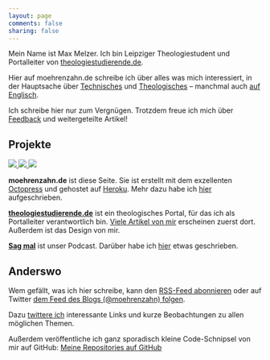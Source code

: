 ```yaml
---
layout: page
comments: false
sharing: false
---
```


<div class="profile-outer"><div class="profile-image"></div></div>

Mein Name ist Max Melzer. Ich bin Leipziger Theologiestudent und Portalleiter von [theologiestudierende.de](http://www.theologiestudierende.de).

Hier auf moehrenzahn.de schreibe ich über alles was mich interessiert, in der Hauptsache über [Technisches](/categories/technologie/) und [Theologisches](/categories/theologie/) – manchmal  auch [auf Englisch](/en/).

Ich schreibe hier nur zum Vergnügen. Trotzdem freue ich mich über [Feedback](mailto:moehrenzahn@icloud.com) und weitergeteilte Artikel!

## Projekte

<div class="projects">
    <a href="http://www.moehrenzahn.de" target="_blank">
         <img src="https://dl.dropboxusercontent.com/u/11079930/Artikelbilder/Projekte/moehrenzahn.jpg" />
    </a>
    <a href="http://www.theologiestudierende.de" target="_blank">
        <img src="https://dl.dropboxusercontent.com/u/11079930/Artikelbilder/Projekte/theologiestudierende.jpg" />
    </a>
    <a href="http://www.theologiestudierende.de/category/sag-mal-der-podcast/" target="_blank">
        <img src="https://dl.dropboxusercontent.com/u/11079930/Artikelbilder/Projekte/sagmal.jpg" />
    </a>
</div>

**moehrenzahn.de** ist diese Seite. Sie ist erstellt mit dem exzellenten [Octopress](http://octopress.org) und gehostet auf [Heroku](https://heroku.com). Mehr dazu habe ich [hier](/Bloghosting-mit-Heroku/) aufgeschrieben.

[**theologiestudierende.de**](http://www.theologiestudierende.de/) ist ein theologisches Portal, für das ich als Portalleiter verantwortlich bin. [Viele Artikel von mir](http://www.theologiestudierende.de/author/portalleitung/) erscheinen zuerst dort. Außerdem ist das Design von mir.

[**Sag mal**](http://www.theologiestudierende.de/category/sag-mal-der-podcast/) ist unser Podcast. Darüber habe ich [hier](/podcasts/) etwas geschrieben.

## Anderswo

Wem gefällt, was ich hier schreibe, kann den [RSS-Feed abonnieren](/atom.xml) oder auf Twitter [dem Feed des Blogs (@moehrenzahn) folgen](https://twitter.com/moehrenzahn).

Dazu [twittere ich](http://www.twitter.com/_maxmelzer) interessante Links und kurze Beobachtungen zu allen möglichen Themen.

Außerdem veröffentliche ich ganz sporadisch kleine Code-Schnipsel von mir auf GitHub: [Meine Repositories auf GitHub](https://github.com/moehrenzahn)